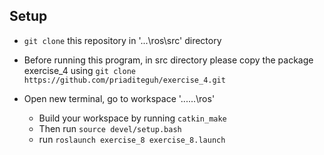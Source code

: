 ## Setup

- ```git clone``` this repository in '...\ros\src' directory 

- Before running this program, in src directory please copy the package exercise_4 using ```git clone https://github.com/priaditeguh/exercise_4.git``` 

- Open new terminal, go to workspace '...\...\ros' 
	- Build your workspace by running ```catkin_make```
	- Then run ```source devel/setup.bash```
	- run ```roslaunch exercise_8 exercise_8.launch```
